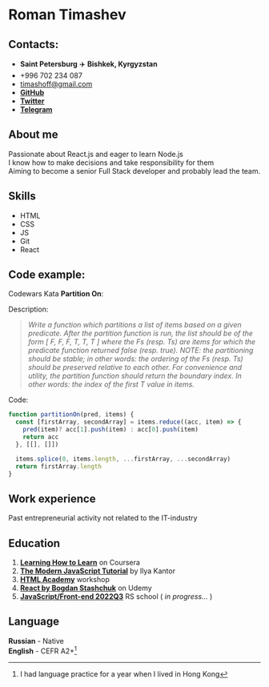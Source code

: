 # Roman Timashev


## Contacts:
- **Saint Petersburg**  :airplane:  **Bishkek, Kyrgyzstan**
- +996 702 234 087
- timashoff@gmail.com
- [**GitHub**](https://github.com/timashoff)
- [**Twitter**](https://twitter.com/timashoff)
- [**Telegram**](https://t.me/timashoff)


## About me
Passionate about React.js and eager to learn Node.js    
I know how to make decisions and take responsibility for them   
Aiming to become a senior Full Stack developer and probably lead the team.    


## Skills 
- HTML
- CSS 
- JS
- Git
- React


## Code example:
Codewars Kata **Partition On**:

Description:
>_Write a function which partitions a list of items based on a given predicate.
After the partition function is run, the list should be of the form [ F, F, F, T, T, T ] where the Fs (resp. Ts) are items for which the predicate function returned false (resp. true).
NOTE: the partitioning should be stable; in other words: the ordering of the Fs (resp. Ts) should be preserved relative to each other.
For convenience and utility, the partition function should return the boundary index. In other words: the index of the first T value in items._

Code:
```javascript
function partitionOn(pred, items) {
  const [firstArray, secondArray] = items.reduce((acc, item) => {
    pred(item)? acc[1].push(item) : acc[0].push(item)
    return acc
  }, [[], []])

  items.splice(0, items.length, ...firstArray, ...secondArray)
  return firstArray.length
}
```


## Work experience 
Past entrepreneurial activity not related to the IT-industry


## Education
1. [**Learning How to Learn**](https://www.coursera.org/learn/learning-how-to-learn) on Coursera
1. [**The Modern JavaScript Tutorial**](https://javascript.info) by Ilya Kantor
1. [**HTML Academy**](https://htmlacademy.ru/profile/timashoff) workshop
2. [**React by Bogdan Stashchuk**](https://www.udemy.com/certificate/UC-3cdac213-c6a9-4234-9846-4f9743c3f63a/) on Udemy
3. [**JavaScript/Front-end 2022Q3**](https://rs.school/js/) RS school ( _in progress..._ )


## Language
**Russian**  -  Native   
**English**  -  CEFR A2+[^1] 

[^1]: I had language practice for a year when I lived in Hong Kong
